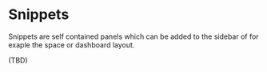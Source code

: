 Snippets
=================

Snippets are self contained panels which can be added to the sidebar of for exaple the space or dashboard layout.

(TBD)